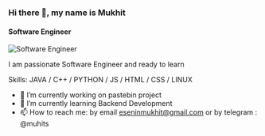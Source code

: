 ### Hi there 👋, my name is Mukhit
#### Software Engineer
![Software Engineer](https://lastmomenttuitions.com/wp-content/uploads/2019/08/SE.jpg)

I am passionate Software Engineer and ready to learn

Skills: JAVA / C++ / PYTHON / JS / HTML / CSS / LINUX

- 🔭 I’m currently working on pastebin project 
- 🌱 I’m currently learning Backend Development 
- 📫 How to reach me: by email eseninmukhit@gmail.com or by telegram : @muhits

